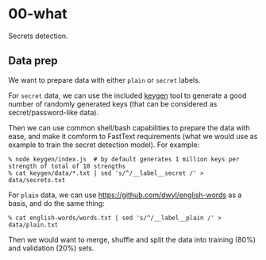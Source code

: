 # 00-what

Secrets detection.

## Data prep

We want to prepare data with either `plain` or `secret` labels.

For `secret` data, we can use the included [keygen](keygen/README.md) tool to generate a good number of randomly generated keys (that can be considered as secret/password-like data).

Then we can use common shell/bash capabilities to prepare the data with ease, and make it comform to FastText requirements (what we would use as example to train the secret detection model). For example:

```shell
% node keygen/index.js  # by default generates 1 million keys per strength of total of 10 strengths
% cat keygen/data/*.txt | sed 's/^/__label__secret /' > data/secrets.txt
```

For `plain` data, we can use <https://github.com/dwyl/english-words> as a basis, and do the same thing:

```shell
% cat english-words/words.txt | sed 's/^/__label__plain /' > data/plain.txt
```

Then we would want to merge, shuffle and split the data into training (80%) and validation (20%) sets.
